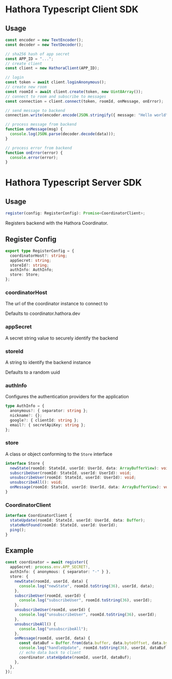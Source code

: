 # Hathora Typescript Client SDK

## Usage

```ts
const encoder = new TextEncoder();
const decoder = new TextDecoder();

// sha256 hash of app secret
const APP_ID = "...";
// create client
const client = new HathoraClient(APP_ID);

// login
const token = await client.loginAnonymous();
// create new room
const roomId = await client.create(token, new Uint8Array());
// connect to room and subscribe to messages
const connection = client.connect(token, roomId, onMessage, onError);

// send message to backend
connection.write(encoder.encode(JSON.stringify({ message: "Hello world" })));

// process message from backend
function onMessage(msg) {
  console.log(JSON.parse(decoder.decode(data)));
}

// process error from backend
function onError(error) {
  console.error(error);
}
```

# Hathora Typescript Server SDK

## Usage

```ts
register(config: RegisterConfig): Promise<CoordinatorClient>;
```

Registers backend with the Hathora Coordinator.

## Register Config

```ts
export type RegisterConfig = {
  coordinatorHost?: string;
  appSecret: string;
  storeId?: string;
  authInfo: AuthInfo;
  store: Store;
};
```

### coordinatorHost

The url of the coordinator instance to connect to

Defaults to coordinator.hathora.dev

### appSecret

A secret string value to securely identify the backend

### storeId

A string to identify the backend instance

Defaults to a random uuid

### authInfo

Configures the authentication providers for the application

```ts
type AuthInfo = {
  anonymous?: { separator: string };
  nickname?: {};
  google?: { clientId: string };
  email?: { secretApiKey: string };
};
```

### store

A class or object conforming to the `Store` interface

```ts
interface Store {
  newState(roomId: StateId, userId: UserId, data: ArrayBufferView): void;
  subscribeUser(roomId: StateId, userId: UserId): void;
  unsubscribeUser(roomId: StateId, userId: UserId): void;
  unsubscribeAll(): void;
  onMessage(roomId: StateId, userId: UserId, data: ArrayBufferView): void;
}
```

### CoordinatorClient

```ts
interface CoordinatorClient {
  stateUpdate(roomId: StateId, userId: UserId, data: Buffer);
  stateNotFound(roomId: StateId, userId: UserId);
  ping();
}
```

## Example

```ts
const coordinator = await register({
  appSecret: process.env.APP_SECRET!,
  authInfo: { anonymous: { separator: "-" } },
  store: {
    newState(roomId, userId, data) {
      console.log("newState", roomId.toString(36), userId, data);
    },
    subscribeUser(roomId, userId) {
      console.log("subscribeUser", roomId.toString(36), userId);
    },
    unsubscribeUser(roomId, userId) {
      console.log("unsubscribeUser", roomId.toString(36), userId);
    },
    unsubscribeAll() {
      console.log("unsubscribeAll");
    },
    onMessage(roomId, userId, data) {
      const dataBuf = Buffer.from(data.buffer, data.byteOffset, data.byteLength);
      console.log("handleUpdate", roomId.toString(36), userId, dataBuf.toString("utf8"));
      // echo data back to client
      coordinator.stateUpdate(roomId, userId, dataBuf);
    },
  },
});
```
